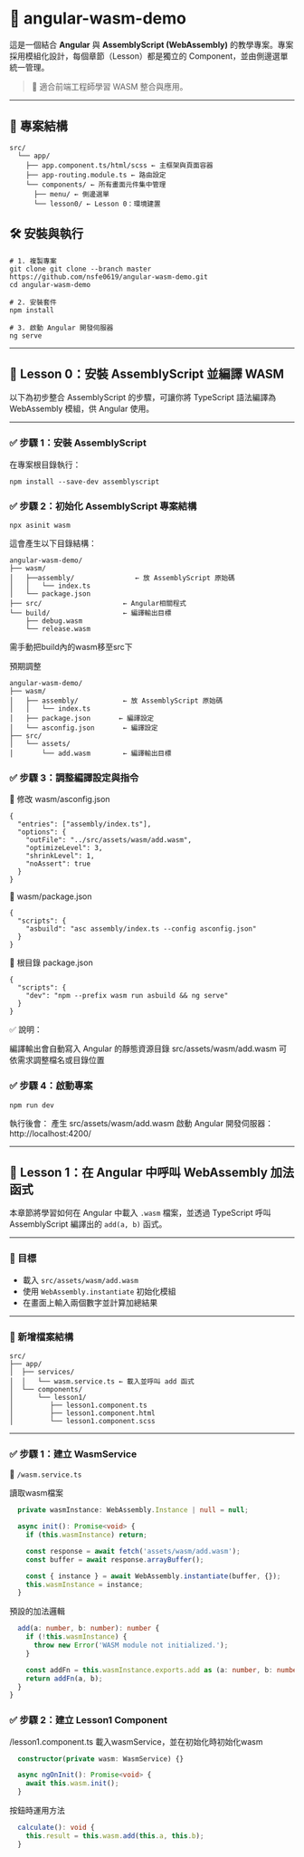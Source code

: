 # 🚀 angular-wasm-demo

這是一個結合 **Angular** 與 **AssemblyScript (WebAssembly)** 的教學專案。專案採用模組化設計，每個章節（Lesson）都是獨立的 Component，並由側邊選單統一管理。

> 📘 適合前端工程師學習 WASM 整合與應用。

---

## 📁 專案結構

```
src/ 
  └── app/ 
    ├── app.component.ts/html/scss ← 主框架與頁面容器 
    ├── app-routing.module.ts ← 路由設定 
    └── components/ ← 所有畫面元件集中管理 
      ├── menu/ ← 側邊選單 
      └── lesson0/ ← Lesson 0：環境建置 
```

## 🛠️ 安裝與執行

```
# 1. 複製專案
git clone git clone --branch master https://github.com/nsfe0619/angular-wasm-demo.git
cd angular-wasm-demo

# 2. 安裝套件
npm install

# 3. 啟動 Angular 開發伺服器
ng serve
```
---
## 📘 Lesson 0：安裝 AssemblyScript 並編譯 WASM

以下為初步整合 AssemblyScript 的步驟，可讓你將 TypeScript 語法編譯為 WebAssembly 模組，供 Angular 使用。

---

### ✅ 步驟 1：安裝 AssemblyScript

在專案根目錄執行：

```
npm install --save-dev assemblyscript
```

### ✅ 步驟 2：初始化 AssemblyScript 專案結構
```
npx asinit wasm
```
這會產生以下目錄結構：
```
angular-wasm-demo/
├── wasm/
│   ├──assembly/               ← 放 AssemblyScript 原始碼
│   │   └── index.ts
│   └── package.json       
├── src/                    ← Angular相關程式
└── build/                  ← 編譯輸出目標
    ├── debug.wasm
    └── release.wasm
```
 需手動把build內的wasm移至src下
 
 預期調整
 ```
 angular-wasm-demo/
├── wasm/
│   ├── assembly/           ← 放 AssemblyScript 原始碼
│   │   └── index.ts
│   ├── package.json       ← 編譯設定
│   └── asconfig.json       ← 編譯設定
├── src/
│   └── assets/
│       └── add.wasm        ← 編譯輸出目標
 ```
### ✅ 步驟 3：調整編譯設定與指令
📄 修改 wasm/asconfig.json
```
{
  "entries": ["assembly/index.ts"],
  "options": {
    "outFile": "../src/assets/wasm/add.wasm",
    "optimizeLevel": 3,   
    "shrinkLevel": 1,     
    "noAssert": true      
  }
}
```
📄 wasm/package.json
```
{
  "scripts": {
    "asbuild": "asc assembly/index.ts --config asconfig.json"
  }
}
```
📄 根目錄 package.json
```
{
  "scripts": {
    "dev": "npm --prefix wasm run asbuild && ng serve"
  }
}
```
✅ 說明：

編譯輸出會自動寫入 Angular 的靜態資源目錄 src/assets/wasm/add.wasm
可依需求調整檔名或目錄位置

### ✅ 步驟 4：啟動專案
```
npm run dev
```
執行後會：
產生 src/assets/wasm/add.wasm
啟動 Angular 開發伺服器：http://localhost:4200/

---
## 📘 Lesson 1：在 Angular 中呼叫 WebAssembly 加法函式

本章節將學習如何在 Angular 中載入 `.wasm` 檔案，並透過 TypeScript 呼叫 AssemblyScript 編譯出的 `add(a, b)` 函式。

---

### 🎯 目標

- 載入 `src/assets/wasm/add.wasm`
- 使用 `WebAssembly.instantiate` 初始化模組
- 在畫面上輸入兩個數字並計算加總結果

---

### 📁 新增檔案結構
```
src/ 
├── app/ 
│  ├── services/ 
│  │   └── wasm.service.ts ← 載入並呼叫 add 函式 
│  └── components/ 
│      └── lesson1/ 
│         ├── lesson1.component.ts 
│         ├── lesson1.component.html 
│         └── lesson1.component.scss
```

---

### ✅ 步驟 1：建立 WasmService

📄 `/wasm.service.ts`

讀取wasm檔案
```ts
  private wasmInstance: WebAssembly.Instance | null = null;

  async init(): Promise<void> {
    if (this.wasmInstance) return;

    const response = await fetch('assets/wasm/add.wasm');
    const buffer = await response.arrayBuffer();

    const { instance } = await WebAssembly.instantiate(buffer, {});
    this.wasmInstance = instance;
  }
```

預設的加法邏輯
```ts 
  add(a: number, b: number): number {
    if (!this.wasmInstance) {
      throw new Error('WASM module not initialized.');
    }

    const addFn = this.wasmInstance.exports.add as (a: number, b: number) => number;
    return addFn(a, b);
  }
}
```

### ✅ 步驟 2：建立 Lesson1 Component

/lesson1.component.ts
載入wasmService，並在初始化時初始化wasm
```ts
  constructor(private wasm: WasmService) {}

  async ngOnInit(): Promise<void> {
    await this.wasm.init();
  }
```

按鈕時運用方法
```ts
  calculate(): void {
    this.result = this.wasm.add(this.a, this.b);
  }
```

